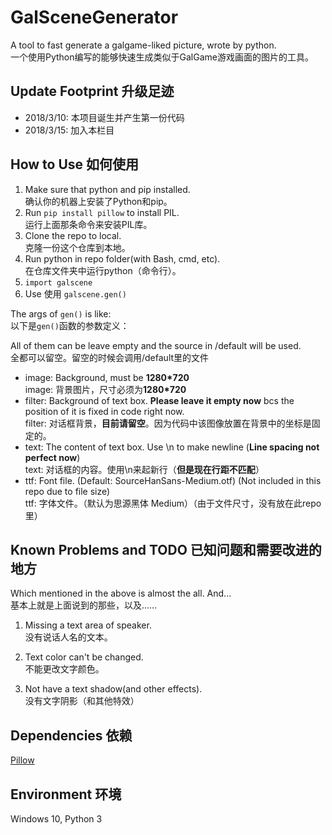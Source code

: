 # GalSceneGenerator
A tool to fast generate a galgame-liked picture, wrote by python.<br>
一个使用Python编写的能够快速生成类似于GalGame游戏画面的图片的工具。

## Update Footprint 升级足迹
- 2018/3/10: 本项目诞生并产生第一份代码
- 2018/3/15: 加入本栏目

## How to Use 如何使用
1. Make sure that python and pip installed. <br>确认你的机器上安装了Python和pip。
1. Run ```pip install pillow``` to install PIL.<br>运行上面那条命令来安装PIL库。
1. Clone the repo to local. <br>克隆一份这个仓库到本地。
1. Run python in repo folder(with Bash, cmd, etc). <br>在仓库文件夹中运行python（命令行）。
1. ```import galscene```
1. Use 使用  ```galscene.gen()```

The args of ```gen()``` is like:<br>以下是```gen()```函数的参数定义：

All of them can be leave empty and the source in /default will be used.<br>
全都可以留空。留空的时候会调用/default里的文件

- image: Background, must be **1280\*720** <br>
image: 背景图片，尺寸必须为**1280\*720**
- filter: Background of text box. **Please leave it empty now** bcs the position of it is fixed in code right now.<br>
filter: 对话框背景，**目前请留空**。因为代码中该图像放置在背景中的坐标是固定的。
- text: The content of text box. Use \\n to make newline (**Line spacing not perfect now**)<br>
text: 对话框的内容。使用\\n来起新行（**但是现在行距不匹配**）
- ttf: Font file. (Default: SourceHanSans-Medium.otf) (Not included in this repo due to file size)<br>
ttf: 字体文件。（默认为思源黑体 Medium）（由于文件尺寸，没有放在此repo里）

## Known Problems and TODO 已知问题和需要改进的地方
Which mentioned in the above is almost the all. And...<br>基本上就是上面说到的那些，以及……

1. Missing a text area of speaker.<br>
没有说话人名的文本。

1. Text color can't be changed.<br>
不能更改文字颜色。

1. Not have a text shadow(and other effects).<br>
没有文字阴影（和其他特效）

## Dependencies 依赖
[Pillow](https://pypi.python.org/pypi/Pillow)

## Environment 环境
Windows 10, Python 3